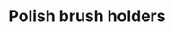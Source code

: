 ---
layout: category
type: brush-holders
title: Polish brush holders
category: polish
permalink: '/en/brush-holders/polish/'
translation_url: '/szczotkotrzymacze/polskie/'
---